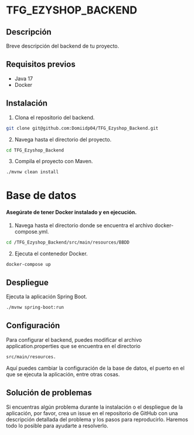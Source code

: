 # TFG_EZYSHOP_BACKEND

## Descripción

Breve descripción del backend de tu proyecto.

## Requisitos previos

- Java 17
- Docker

## Instalación

1. Clona el repositorio del backend.
```bash
git clone git@github.com:Domiidp04/TFG_Ezyshop_Backend.git
```

2. Navega hasta el directorio del proyecto.
```bash
cd TFG_Ezyshop_Backend
```
3. Compila el proyecto con Maven.
```bash
./mvnw clean install
```

# Base de datos

#### Asegúrate de tener Docker instalado y en ejecución.
1. Navega hasta el directorio donde se encuentra el archivo docker-compose.yml.
```bash
cd /TFG_Ezyshop_Backend/src/main/resources/BBDD
```
2. Ejecuta el contenedor Docker.
```bash
docker-compose up
```

## Despliegue
Ejecuta la aplicación Spring Boot.
```bash
./mvnw spring-boot:run
```

## Configuración
Para configurar el backend, puedes modificar el archivo application.properties que se encuentra en el directorio
```bash 
src/main/resources. 
```
Aquí puedes cambiar la configuración de la base de datos, el puerto en el que se ejecuta la aplicación, entre otras cosas.

## Solución de problemas
Si encuentras algún problema durante la instalación o el despliegue de la aplicación, por favor, crea un issue en el repositorio de GitHub con una descripción detallada del problema y los pasos para reproducirlo. Haremos todo lo posible para ayudarte a resolverlo.

